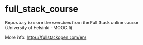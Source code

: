 # full_stack_course

Repository to store the exercises from the Full Stack online course (University of Helsinki - MOOC.fi)

More info: https://fullstackopen.com/en/
